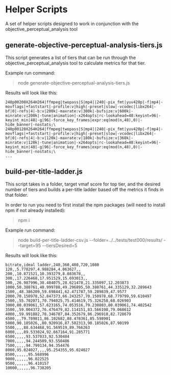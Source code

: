 # Helper Scripts
A set of helper scripts designed to work in conjunction with the objective_perceptual_analysis tool

## generate-objective-perceptual-analysis-tiers.js
This script generates a list of tiers that can be run through the objective_perceptual_analysis tool to calculate metrics for that tier.

Example run command:
> node generate-objective-perceptual-analysis-tiers.js

Results will look like this:
```
240p00200X264H264|ffmpeg|twopass|S|mp4||240|-pix_fmt|yuv420p|-f|mp4|-movflags|+faststart|-profile:v|high|-preset|slow|-vcodec|libx264|-bf|0|-refs|4|-b:v|200k|-maxrate:v|300k|-bufsize:v|600k|-minrate:v|200k|-tune|animation|-x264opts|rc-lookahead=48:keyint=96|-keyint_min|48|-g|96|-force_key_frames|expr:eq(mod(n,48),0)|-hide_banner|-nostats;\
240p00120X264H264|ffmpeg|twopass|S|mp4||240|-pix_fmt|yuv420p|-f|mp4|-movflags|+faststart|-profile:v|high|-preset|slow|-vcodec|libx264|-bf|0|-refs|4|-b:v|120k|-maxrate:v|180k|-bufsize:v|360k|-minrate:v|120k|-tune|animation|-x264opts|rc-lookahead=48:keyint=96|-keyint_min|48|-g|96|-force_key_frames|expr:eq(mod(n,48),0)|-hide_banner|-nostats;\
...
```

## build-per-title-ladder.js
This script takes in a folder, target vmaf score for top tier, and the desired number of tiers and builds a per-title ladder based off the metrics it finds in that folder.

In order to run you need to first install the npm packages (will need to install npm if not already installed):
> npm i

Example run command: 
> node build-per-title-ladder-csv.js --folder=../../tests/test000/results/ --target=95 --tiersDesired=5

Results will look like this:
```
bitrate,ideal ladder,240,360,480,720,1080
120,,5.778297,4.988284,4.063627,,
200,,10.871521,10.393279,8.083678,,
300,,17.226468,17.951529,15.693013,,
500,,26.987996,30.484075,28.621478,21.335097,12.203873
1000,50.380761,40.999788,49.296895,50.380761,44.335129,32.289643
1500,,48.386209,59.698441,62.471787,59.289839,47.9577
2000,70.150978,52.847373,66.243257,70.150978,68.779799,59.610497
2500,,55.702071,70.794025,75.414619,75.326258,68.026903
3000,80.039061,57.623165,74.053516,79.230803,80.039061,74.402542
3500,,59.004372,76.476479,82.114151,83.566198,79.068612
4000,,59.991882,78.346787,84.352679,86.296918,82.728679
4500,,,79.789811,86.102682,88.478361,85.598901
5000,90.185026,,80.920916,87.502313,90.185026,87.90199
5500,,,,88.634468,91.569519,89.766263
6000,,,,89.533024,92.667164,91.285771
6500,,,,,93.537033,92.530484
7000,,,,,94.244509,93.550486
7500,,,,,94.799134,94.354476
8000,95.024027,,,,95.254355,95.024027
8500,,,,,,95.568996
9000,,,,,,96.022525
9500,,,,,,96.410157
10000,,,,,,96.738205
```
